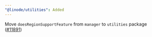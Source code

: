 ```yaml
---
"@linode/utilities": Added
---
```


Move `doesRegionSupportFeature` from `manager` to `utilities` package ([#11891](https://github.com/linode/manager/pull/11891))
